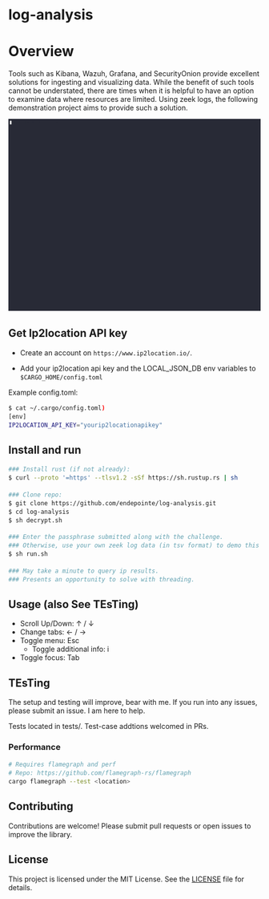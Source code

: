 # log-analysis 


# Overview 
Tools such as Kibana, Wazuh, Grafana, and SecurityOnion provide excellent solutions for ingesting and visualizing data. While the benefit of such tools cannot be understated, there are times when it is helpful to have an option to examine data where resources are limited. Using zeek logs, the following demonstration project aims to provide such a solution. 

![Demo](demo.gif)

## Get Ip2location API key

- Create an account on `https://www.ip2location.io/`.

- Add your ip2location api key and the LOCAL_JSON_DB env variables to `$CARGO_HOME/config.toml` 

Example config.toml: 

```bash
$ cat ~/.cargo/config.toml)
[env]
IP2LOCATION_API_KEY="yourip2locationapikey"
```

## Install and run 

```bash
### Install rust (if not already):
$ curl --proto '=https' --tlsv1.2 -sSf https://sh.rustup.rs | sh

### Clone repo:
$ git clone https://github.com/endepointe/log-analysis.git
$ cd log-analysis
$ sh decrypt.sh 

### Enter the passphrase submitted along with the challenge.
### Otherwise, use your own zeek log data (in tsv format) to demo this tool.
$ sh run.sh

### May take a minute to query ip results. 
### Presents an opportunity to solve with threading.
```

## Usage (also See TEsTing)

- Scroll Up/Down: &#8593; / &#8595;
- Change tabs: &#8592; / &#8594;
- Toggle menu: Esc
    - Toggle additional info: i
- Toggle focus: Tab

## TEsTing

The setup and testing will improve, bear with me. If you run into any issues, please submit an issue. I am here to help.

Tests located in tests/. Test-case addtions welcomed in PRs.

### Performance
```bash
# Requires flamegraph and perf
# Repo: https://github.com/flamegraph-rs/flamegraph
cargo flamegraph --test <location>
```

## Contributing

Contributions are welcome! Please submit pull requests or open issues to improve the library.

## License

This project is licensed under the MIT License. See the [LICENSE](LICENSE) file for details.
